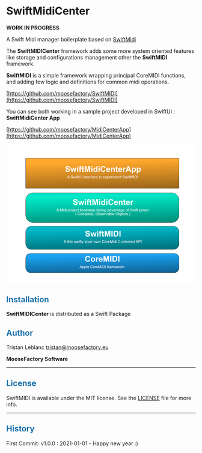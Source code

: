 # SwiftMidiCenter

**WORK IN PROGRESS**

A Swift Midi manager boilerplate based on [SwiftMidi](https://github.com/moosefactory/SwiftMIDI)

The **SwiftMIDICenter** framework adds some more system oriented features like storage and configurations management other the **SwiftMIDI** framework.

**SwiftMIDI** is a simple framework wrapping principal CoreMIDI functions, and adding few logic and definitions for common midi operations.

[https://github.com/moosefactory/SwiftMIDI](https://github.com/moosefactory/SwiftMIDI)


You can see both working in a sample project developed in SwiftUI : **SwiftMidiCenter App**

[https://github.com/moosefactory/MidiCenterApp](https://github.com/moosefactory/MidiCenterApp)


![Scheme](Documentation/SwiftMIDI_ReadMe_Scheme.jpg)

## <font color='#1E72AD'>Installation</font>

**SwiftMIDICenter** is distributed as a Swift Package

## <font color='#1E72AD'>Author</font>

Tristan Leblanc <tristan@moosefactory.eu>

**MooseFactory Software**

***

## <font color='#1E72AD'>License</font>

SwiftMIDI is available under the MIT license. See the [LICENSE](LICENSE) file for more info.

***


## <font color='#1E72AD'>History</font>

First Commit:
v1.0.0 : 2021-01-01 - Happy new year :)
